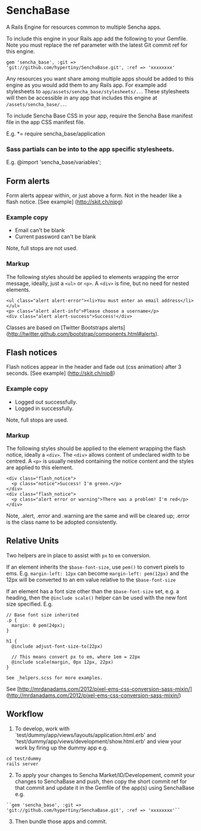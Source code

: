 # SenchaBase

A Rails Engine for resources common to multiple Sencha apps.

To include this engine in your Rails app add the following to your Gemfile. Note you must replace the ref parameter with the latest Git commit ref for this engine.

    gem 'sencha_base', :git => 'git://github.com/hypertiny/SenchaBase.git', :ref => 'xxxxxxxx'

Any resources you want share among multiple apps should be added to this engine as you would add them to any Rails app. For example add stylesheets to `app/assets/sencha_base/stylesheets/..`. These stylesheets will then be accessible in any app that includes this engine at `/assets/sencha_base/..`.

To include Sencha Base CSS in your app, require the Sencha Base manifest file in the app CSS manifest file.

E.g. *= require sencha_base/application

### Sass partials can be into to the app specific stylesheets.

E.g. @import 'sencha_base/variables';

## Form alerts

Form alerts appear within, or just above a form. Not in the header like a flash notice. [See example] (http://skit.ch/nipg)

### Example copy

* Email can't be blank
* Current password can't be blank

Note, full stops are not used.

### Markup

The following styles should be applied to elements wrapping the error message, ideally, just a ``<ul>`` or ``<p>``. A ``<div>`` is fine, but no need for nested elements.

    <ul class="alert alert-error"><li>You must enter an email address</li></ul>
    <p> class="alert alert-info">Please choose a username</p>
    <div class="alert alert-success">Success!</div>

Classes are based on [Twitter Bootstraps alerts] (http://twitter.github.com/bootstrap/components.html#alerts).

## Flash notices

Flash notices appear in the header and fade out (css animation) after 3 seconds. [See example] (http://skit.ch/nip8)

### Example copy

* Logged out successfully.
* Logged in successfully.

Note, full stops are used.

### Markup

The following styles should be applied to the element wrapping the flash notice, ideally a ``<div>``. The ``<div>`` allows content of undeclared width to be centred. A ``<p>`` is usually nested containing the notice content and the styles are applied to this element.

    <div class="flash_notice">
      <p class="notice">Success! I'm green.</p>
    </div>
    <div class="flash_notice">
      <p class="alert error or warning">There was a problem! I'm red</p>
    </div>

Note, .alert, .error and .warning are the same and will be cleared up; .error is the class name to be adopted consistently.

## Relative Units

Two helpers are in place to assist with ``px`` to ``em`` conversion.

If an element inherits the ``$base-font-size``, use ``pem()`` to convert pixels to ems. E.g. ``margin-left: 12px`` can become ``margin-left: pem(12px)`` and the 12px will be converted to an em value relative to the ``$base-font-size``

If an element has a font size other than the ``$base-font-size`` set, e.g. a heading, then the ``@include scale()`` helper can be used with the new font size specified. E.g.

    // Base font size inherited
    .p {
      margin: 0 pem(24px);
    }

    h1 {
      @include adjust-font-size-to(22px)

      // This means convert px to em, where 1em = 22px
      @include scale(margin, 0px 12px, 22px)
    }

    See _helpers.scss for more examples.

See [http://mrdanadams.com/2012/pixel-ems-css-conversion-sass-mixin/] (http://mrdanadams.com/2012/pixel-ems-css-conversion-sass-mixin/)

## Workflow

  1. To develop, work with `test/dummy/app/views/layouts/application.html.erb' and 'test/dummy/app/views/development/show.html.erb' and view your work by firing up the dummy app e.g.

    cd test/dummy
    rails server

  2. To apply your changes to Sencha Market/ID/Developement, commit your changes to SenchaBase and push, then copy the short commit ref for that commit and update it in the Gemfile of the app(s) using SenchaBase e.g.

    ``gem 'sencha_base', :git => 'git://github.com/hypertiny/SenchaBase.git', :ref => 'xxxxxxxx'``

  3. Then bundle those apps and commit.
